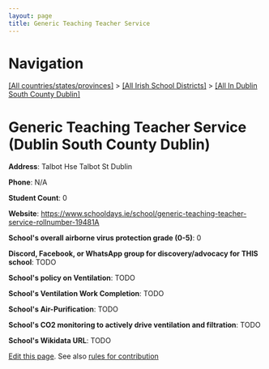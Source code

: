 ```yaml
---
layout: page
title: Generic Teaching Teacher Service
---
```

# Navigation

[[All countries/states/provinces]](../../..) > [[All Irish School Districts]](../..) > [[All In Dublin South County Dublin]](..)

# Generic Teaching Teacher Service (Dublin South County Dublin)

**Address**: Talbot Hse Talbot St Dublin

**Phone**: N/A

**Student Count**: 0

**Website**: <https://www.schooldays.ie/school/generic-teaching-teacher-service-rollnumber-19481A>

**School's overall airborne virus protection grade (0-5)**: 0

**Discord, Facebook, or WhatsApp group for discovery/advocacy for THIS school**: TODO

**School's policy on Ventilation**: TODO

**School's Ventilation Work Completion**: TODO

**School's Air-Purification**: TODO

**School's CO2 monitoring to actively drive ventilation and filtration**: TODO

**School's Wikidata URL**: TODO


[Edit this page](https://github.com/ventilate-schools/Ireland/edit/main/./Dublin_South_County_Dublin/Generic_Teaching_Teacher_Service.md). See also [rules for contribution](../../../contribution-rules/)